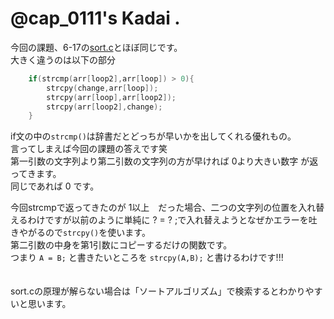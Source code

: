 # @cap_0111's Kadai .

今回の課題、6-17の[sort.c](https://github.com/atdarkside/cap_0111/tree/master/6-17)とほぼ同じです。<br>
大きく違うのは以下の部分

```c
	if(strcmp(arr[loop2],arr[loop]) > 0){
		strcpy(change,arr[loop]);
		strcpy(arr[loop],arr[loop2]);
		strcpy(arr[loop2],change);
	}
```
if文の中の```strcmp()```は辞書だとどっちが早いかを出してくれる優れもの。<br>
言ってしまえば今回の課題の答えです笑<br>
第一引数の文字列より第二引数の文字列の方が早ければ 0より大きい数字 が返ってきます。<br>
同じであれば 0 です。

今回strcmpで返ってきたのが 1以上　だった場合、二つの文字列の位置を入れ替えるわけですが以前のように単純に ? = ? ;で入れ替えようとなぜかエラーを吐きやがるので```strcpy()```を使います。<br>
第二引数の中身を第1引数にコピーするだけの関数です。<br>
つまり ```A = B;``` と書きたいところを ```strcpy(A,B);``` と書けるわけです!!!<br>
<br>
<br>
sort.cの原理が解らない場合は「ソートアルゴリズム」で検索するとわかりやすいと思います。
